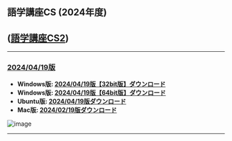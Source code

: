 ## 語学講座CS (2024年度)      
## ([語学講座CS2](https://csreviser.github.io/CaptureStream2/))
                                   
                  
***
### [2024/04/19版](https://github.com/CSReviser/CaptureStream/releases/tag/20240419)              
   * **Windows版: [2024/04/19版【32bit版】ダウンロード](https://github.com/CSReviser/CaptureStream/releases/download/20240419/CaptureStream-Windows-x68-20240419.zip)**                          
   * **Windows版: [2024/04/19版【64bit版】ダウンロード](https://github.com/CSReviser/CaptureStream/releases/download/20240419/CaptureStream-Windows-x64-20240419.zip)**                          
   * **Ubuntu版: [2024/04/19版ダウンロード](https://github.com/CSReviser/CaptureStream/releases/download/20240419/CaptureStream-Ubuntu-20240419.zip)**   
   * **Mac版: [2024/02/19版ダウンロード](https://github.com/CSReviser/CaptureStream/releases/download/20230225/CaptureStream-Macintosh-20230225.dmg)** 　　   
                                                                   

![image](https://user-images.githubusercontent.com/46049273/53887411-8fcd9400-4065-11e9-9388-9a3001d4f005.PNG)


***
 <link rel="shortcut icon" type="image/x-icon" href="https://avatars.githubusercontent.com/u/46049273?v=4">
 <meta name="twitter:image:src" content="https://avatars.githubusercontent.com/u/46049273?v=4">
